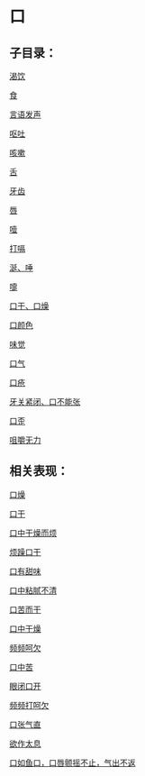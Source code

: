 # 口## 子目录：[渴饮](https://www.gmzyjc.com/read/biaoxian/cat_渴饮.md)[食](https://www.gmzyjc.com/read/biaoxian/cat_食.md)[言语发声](https://www.gmzyjc.com/read/biaoxian/cat_言语发声.md)[呕吐](https://www.gmzyjc.com/read/biaoxian/cat_呕吐.md)[咳嗽](https://www.gmzyjc.com/read/biaoxian/cat_咳嗽.md)[舌](https://www.gmzyjc.com/read/biaoxian/cat_舌.md)[牙齿](https://www.gmzyjc.com/read/biaoxian/cat_牙齿.md)[唇](https://www.gmzyjc.com/read/biaoxian/cat_唇.md)[噎](https://www.gmzyjc.com/read/biaoxian/cat_噎.md)[打嗝](https://www.gmzyjc.com/read/biaoxian/cat_打嗝.md)[涎、唾](https://www.gmzyjc.com/read/biaoxian/cat_涎、唾.md)[嚏](https://www.gmzyjc.com/read/biaoxian/cat_嚏.md)[口干、口燥](https://www.gmzyjc.com/read/biaoxian/cat_口干、口燥.md)[口颜色](https://www.gmzyjc.com/read/biaoxian/cat_口颜色.md)[味觉](https://www.gmzyjc.com/read/biaoxian/cat_味觉.md)[口气](https://www.gmzyjc.com/read/biaoxian/cat_口气.md)[口疮](https://www.gmzyjc.com/read/biaoxian/cat_口疮.md)[牙关紧闭、口不能张](https://www.gmzyjc.com/read/biaoxian/cat_牙关紧闭、口不能张.md)[口歪](https://www.gmzyjc.com/read/biaoxian/cat_口歪.md)[咀嚼无力](https://www.gmzyjc.com/read/biaoxian/cat_咀嚼无力.md)## 相关表现：[口燥](https://zuoye.gmzyh.com/search?key=口燥)[口干](https://zuoye.gmzyh.com/search?key=口干)[口中干燥而烦](https://zuoye.gmzyh.com/search?key=口中干燥而烦)[烦躁口干](https://zuoye.gmzyh.com/search?key=烦躁口干)[口有甜味](https://zuoye.gmzyh.com/search?key=口有甜味)[口中粘腻不清](https://zuoye.gmzyh.com/search?key=口中粘腻不清)[口苦而干](https://zuoye.gmzyh.com/search?key=口苦而干)[口中干燥](https://zuoye.gmzyh.com/search?key=口中干燥)[频频呵欠](https://zuoye.gmzyh.com/search?key=频频呵欠)[口中苦](https://zuoye.gmzyh.com/search?key=口中苦)[眼闭口开](https://zuoye.gmzyh.com/search?key=眼闭口开)[频频打呵欠](https://zuoye.gmzyh.com/search?key=频频打呵欠)[口张气直](https://zuoye.gmzyh.com/search?key=口张气直)[欲作太息](https://zuoye.gmzyh.com/search?key=欲作太息)[口如鱼口，口唇颤摇不止，气出不返](https://zuoye.gmzyh.com/search?key=口如鱼口，口唇颤摇不止，气出不返)